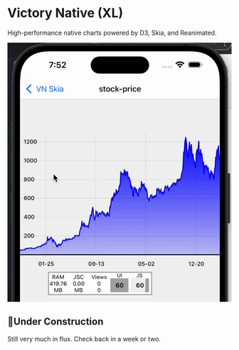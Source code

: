 # Victory Native (XL)

High-performance native charts powered by D3, Skia, and Reanimated.

![Demo of stock-price chart](./docs/img/vn-xl-demo.gif)

## 🚧Under Construction

Still very much in flux. Check back in a week or two.

